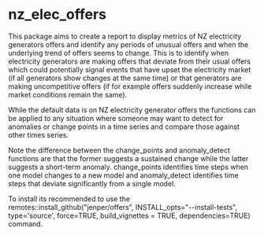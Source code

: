 # nz_elec_offers

This package aims to create a report to display metrics of NZ electricity generators offers and identify any periods of unusual offers and when the underlying trend of offers seems to change.  This is to identify when electricity generators are making offers that deviate from their usual offers which could potentially signal events that have upset the electricity market (if all generators show changes at the same time) or that generators are making uncompetitive offers (if for example offers suddenly increase while market conditions remain the same). 

While the default data is on NZ electricity generator offers the functions can be applied to any situation where someone may want to detect for anomalies or change points in a time series and compare those against other times series. 

Note the difference between the change_points and anomaly_detect functions are that the former suggests a sustained change while the latter suggests a short-term anomaly. change_points identifies time steps when one model changes to a new model and anomaly_detect identifies time steps that deviate significantly from a single model. 

To install its recommended to use the remotes::install_github("jenper/offers", INSTALL_opts="--install-tests", type='source', force=TRUE, build_vignettes = TRUE, dependencies=TRUE) command. 

